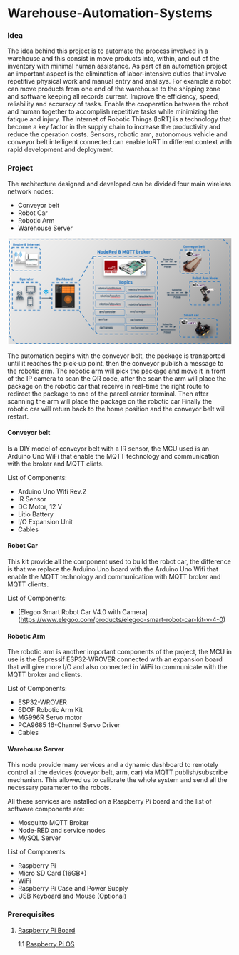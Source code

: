 # Warehouse-Automation-Systems

### Idea
The idea behind this project is to automate the process involved in a warehouse and this consist in move products into, within, and out of the inventory with minimal human assistance. As part of an automation project an important aspect is the elimination of labor-intensive duties that involve repetitive physical work and manual entry and analisys. 
For example a robot can move products from one end of the warehouse to the shipping zone and software keeping all records current. Improve the efficiency, speed, reliability and accuracy of tasks. Enable the cooperation between the robot and human together to accomplish repetitive tasks while minimizing the fatique and injury. The Internet of Robotic Things (IoRT) is a technology that become a key factor in the supply chain to increase the productivity and reduce the operation costs. Sensors, robotic arm, autonomous vehicle and conveyor belt intelligent connected can enable IoRT in different context with rapid development and deployment.

### Project
The architecture designed and developed can be divided four main wireless network nodes:

* Conveyor belt
* Robot Car
* Robotic Arm
* Warehouse Server

<p align="center">
    <img src="resources/architecture.png" width=500/>
</p>

The automation begins with the conveyor belt, the package is transported until it reaches the pick-up point, then the conveyor publish a message to the robotic arm. 
The robotic arm will pick the package and move it in front of the IP camera to scan the QR code, after the scan the arm will place the package on the robotic car that receive in real-time the right route to redirect the package to one of the parcel carrier terminal. 
Then after scanning the arm will place the package on the robotic car Finally the robotic car will return back to the home position and the conveyor belt will restart.  

#### Conveyor belt
Is a DIY model of conveyor belt with a IR sensor, the MCU used is an Arduino Uno WiFi that enable the MQTT technology and communication with the broker and MQTT cliets.

List of Components:

- Arduino Uno Wifi Rev.2
- IR Sensor
- DC Motor, 12 V
- Litio Battery 
- I/O Expansion Unit
- Cables

#### Robot Car
This kit provide all the component used to build the robot car, the difference is that we replace the Arduino Uno board with the Arduino Uno Wifi that enable the MQTT technology and communication with MQTT broker and MQTT clients.

List of Components:

- [Elegoo Smart Robot Car V4.0 with Camera] (https://www.elegoo.com/products/elegoo-smart-robot-car-kit-v-4-0) 

#### Robotic Arm
The robotic arm is another important components of the project, the MCU in use is the Espressif ESP32-WROVER connected with an expansion board that will give more I/O and also connected in WiFi to communicate with the MQTT broker and clients.

List of Components:

- ESP32-WROVER
- 6DOF Robotic Arm Kit
- MG996R Servo motor
- PCA9685 16-Channel Servo Driver
- Cables

#### Warehouse Server
This node provide many services and a dynamic dashboard to remotely control all the devices (coveyor belt, arm, car) via MQTT publish/subscribe mechanism. This allowed us to calibrate the whole system and send all the necessary parameter to the robots. 

All these services are installed on a Raspberry Pi board and the list of software components are:

- Mosquitto MQTT Broker
- Node-RED and service nodes
- MySQL Server

List of Components:

- Raspberry Pi
- Micro SD Card (16GB+)
- WiFi
- Raspberry Pi Case and Power Supply
- USB Keyboard and Mouse (Optional)

### Prerequisites

1. [Raspberry Pi Board](https://www.raspberrypi.com/products/raspberry-pi-3-model-b-plus/)
 
    1.1 [Raspberry Pi OS](https://www.raspberrypi.com/documentation/computers/getting-started.html#installing-the-operating-system)
